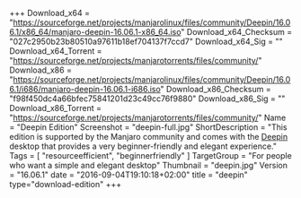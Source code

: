 +++
Download_x64 = "https://sourceforge.net/projects/manjarolinux/files/community/Deepin/16.06.1/x86_64/manjaro-deepin-16.06.1-x86_64.iso"
Download_x64_Checksum = "027c2950b23b80510a97611b18ef704137f7ccd7"
Download_x64_Sig = ""
Download_x64_Torrent = "https://sourceforge.net/projects/manjarotorrents/files/community/"
Download_x86 = "https://sourceforge.net/projects/manjarolinux/files/community/Deepin/16.06.1/i686/manjaro-deepin-16.06.1-i686.iso"
Download_x86_Checksum = "f98f450dc4a66bfec75841201d23c49cc76f9880"
Download_x86_Sig = ""
Download_x86_Torrent = "https://sourceforge.net/projects/manjarotorrents/files/community/"
Name = "Deepin Edition"
Screenshot = "deepin-full.jpg"
ShortDescription = "This edition is supported by the Manjaro community and comes with the [Deepin](https://www.deepin.org/) desktop that provides a very beginner-friendly and elegant experience."
Tags = [ "resourceefficient", "beginnerfriendly" ]
TargetGroup = "For people who want a simple and elegant desktop"
Thumbnail = "deepin.jpg"
Version = "16.06.1"
date = "2016-09-04T19:10:18+02:00"
title = "deepin"
type="download-edition"
+++

